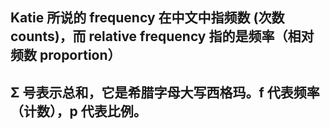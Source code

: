 ## Katie 所说的 frequency 在中文中指频数 (次数 counts)，而 relative frequency 指的是频率（相对频数 proportion）

## Σ 号表示总和，它是希腊字母大写西格玛。f 代表频率（计数），p 代表比例。

